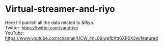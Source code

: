 # Virtual-streamer-and-riyo
Here I'll publish all the data related to &amp;Riyo.
<br>
Twitter: https://twitter.com/vandriyo
<br>
YouTube: https://www.youtube.com/channel/UCW_4nL69iwpfbXtt6XP0X2w/featured
